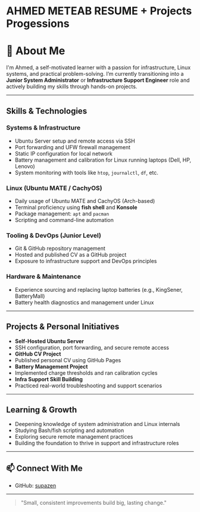 # AHMED METEAB RESUME + Projects Progessions
# 👋 About Me

I'm Ahmed, a self-motivated learner with a passion for infrastructure, Linux systems, and practical problem-solving. I’m currently transitioning into a **Junior System Administrator** or **Infrastructure Support Engineer** role and actively building my skills through hands-on projects.

---

##  Skills & Technologies

###  Systems & Infrastructure
- Ubuntu Server setup and remote access via SSH
- Port forwarding and UFW firewall management
- Static IP configuration for local network
- Battery management and calibration for Linux running laptops (Dell, HP, Lenovo)
- System monitoring with tools like `htop`, `journalctl`, `df`, etc.

### Linux (Ubuntu MATE / CachyOS)
- Daily usage of Ubuntu MATE and CachyOS (Arch-based)
- Terminal proficiency using **fish shell** and **Konsole**
- Package management: `apt` and `pacman`
- Scripting and command-line automation

###  Tooling & DevOps (Junior Level)
- Git & GitHub repository management
- Hosted and published CV as a GitHub project
- Exposure to infrastructure support and DevOps principles

###  Hardware & Maintenance
- Experience sourcing and replacing laptop batteries (e.g., KingSener, BatteryMall)
- Battery health diagnostics and management under Linux

---

##  Projects & Personal Initiatives

-  **Self-Hosted Ubuntu Server**
  - SSH configuration, port forwarding, and secure remote access
-  **GitHub CV Project**
  - Published personal CV using GitHub Pages
-  **Battery Management Project**
  - Implemented charge thresholds and ran calibration cycles
-  **Infra Support Skill Building**
  - Practiced real-world troubleshooting and support scenarios

---

##  Learning & Growth

- Deepening knowledge of system administration and Linux internals
- Studying Bash/fish scripting and automation
- Exploring secure remote management practices
- Building the foundation to thrive in support and infrastructure roles

---

## 📫 Connect With Me

- GitHub: [supazen](https://github.com/supazen)

---

> "Small, consistent improvements build big, lasting change."


